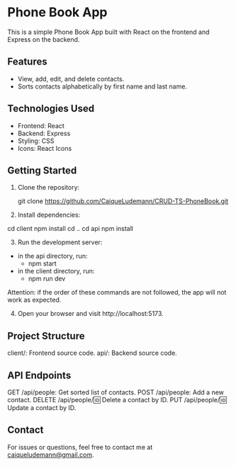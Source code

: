 # Phone Book App

This is a simple Phone Book App built with React on the frontend and Express on the backend.

## Features

- View, add, edit, and delete contacts.
- Sorts contacts alphabetically by first name and last name.

## Technologies Used

- Frontend: React
- Backend: Express
- Styling: CSS
- Icons: React Icons

## Getting Started

1. Clone the repository:

   git clone https://github.com/CaiqueLudemann/CRUD-TS-PhoneBook.git

2. Install dependencies:
  
  cd client
  npm install
  cd ..
  cd api
  npm install

3. Run the development server:

  * in the api directory, run:
    - npm start
  * in the client directory, run:
    - npm run dev

  Attention: if the order of these commands are not followed, the app will not work as expected.

4. Open your browser and visit http://localhost:5173.


## Project Structure

client/: Frontend source code.
api/: Backend source code.

## API Endpoints

  GET /api/people: Get sorted list of contacts.
  POST /api/people: Add a new contact.
  DELETE /api/people/:id: Delete a contact by ID.
  PUT /api/people/:id: Update a contact by ID.


## Contact
For issues or questions, feel free to contact me at caiqueludemann@gmail.com.
